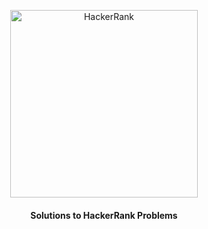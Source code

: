 <p align="center">
    <img width="300" src="https://hrcdn.net/community-frontend/assets/brand/logo-new-white-green-a5cb16e0ae.svg" alt="HackerRank">
</p>
<h4 align="center">Solutions to HackerRank Problems</h4>